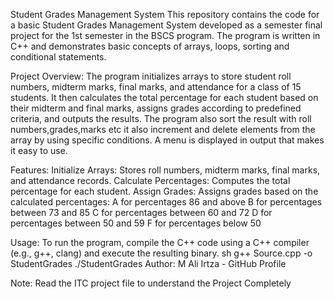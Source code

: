 Student Grades Management System
This repository contains the code for a basic Student Grades Management System developed as a semester final project for the 1st semester in the BSCS program. The program is written in C++ and demonstrates basic concepts of arrays, loops, sorting and conditional statements.

Project Overview:
The program initializes arrays to store student roll numbers, midterm marks, final marks, and attendance for a class of 15 students. It then calculates the total percentage for each student based on their midterm and final marks, assigns grades according to predefined criteria, and outputs the results.
The program also sort the result with roll numbers,grades,marks etc it also increment and delete elements from the array by using specific conditions.
A menu is displayed in output that makes it easy to use. 

Features:
Initialize Arrays: Stores roll numbers, midterm marks, final marks, and attendance records.
Calculate Percentages: Computes the total percentage for each student.
Assign Grades: Assigns grades based on the calculated percentages:
A for percentages 86 and above
B for percentages between 73 and 85
C for percentages between 60 and 72
D for percentages between 50 and 59
F for percentages below 50

Usage:
To run the program, compile the C++ code using a C++ compiler (e.g., g++, clang) and execute the resulting binary.
sh
g++ Source.cpp -o StudentGrades
./StudentGrades
Author:
M Ali Irtza - GitHub Profile

Note: Read the ITC project file to understand the Project Completely 

